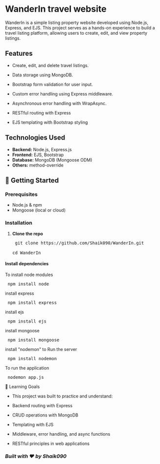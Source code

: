# WanderIn travel website 
WanderIn is a simple listing property website developed using Node.js, Express, and EJS. This project serves as a hands-on experience to build a travel listing platform, allowing users to create, edit, and view property listings.​

## Features
- Create, edit, and delete travel listings.​

- Data storage using MongoDB.​

- Bootstrap form validation for user input.​

- Custom error handling using Express middleware.​

- Asynchronous error handling with WrapAsync.​

- RESTful routing with Express

- EJS templating with Bootstrap styling

## Technologies Used

- **Backend:** Node.js, Express.js
- **Frontend:** EJS, Bootstrap
- **Database:** MongoDB (Mongoose ODM)
- **Others:** method-override

## 🚀 Getting Started

### Prerequisites

- Node.js & npm
- Mongoose (local or cloud)

### Installation

1. **Clone the repo**
   <pre> git clone https://github.com/Shaik090/WanderIn.git

   cd WanderIn </pre>

#### Install dependencies

To install node modules
<pre> npm install node </pre>

install express
<pre> npm install express </pre> 

install ejs
<pre> npm install ejs </pre>

install mongoose
<pre> npm install mongoose </pre>  

install "nodemon" to Run the server

<pre> npm install nodemon </pre> 

To run the application
<pre> nodemon app.js </pre>  

🧠 Learning Goals

- This project was built to practice and understand:

- Backend routing with Express

- CRUD operations with MongoDB

- Templating with EJS

- Middleware, error handling, and async functions

- RESTful principles in web applications

### ***Built with ❤️ by Shaik090***